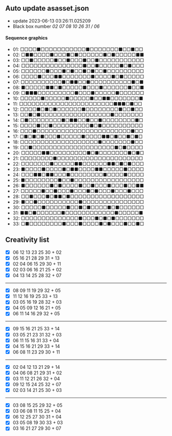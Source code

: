 ## Auto update asasset.json

* update 2023-06-13 03:26:11.025209
* Black box number _02 07 08 10 26 31 / 06_
#### Sequence graphics

* 01: □□□□■□□□□□□□□□□□■□□□□□□□■□□■□□
* 02: □■■□□□□■□□□■□■□□□□□□■□■□□□□□■■
* 03: □□■□□□□□■□□■□□□■□□■□□□□□□□□□□□
* 04: □□□□□□□□□□□□□□□■□□■□□□□□■□■□□□
* 05: □□□□□□■□□□■□■□□■□■□□■□□□□□□□□□
* 06: □□□□■□□□■■□□□□□□□■□□□□■□■□□□□□
* 07: □□□□□□□□□□■□■■□□■□□□□□□□□□□■□■
* 08: ■□□□□□■■□■□□□□□■□□□■□□□□□□■□□■
* 09: □■■■□□□□□□□□□■□□□■□□□□□■□□□□□□
* 10: □□□□□■□□□□□■□□□□□■□□■■□□□□□□□■
* 11: □□□□□□□□□□□□□□□□□□□□□□□■■■□■□□
* 12: □□□□■□■□■□□□□□□■□□□□□□□□■□□■□□
* 13: □□■□■□□□□□□□□□□□□□□□□□■□□□□□□□
* 14: □■□□□□□□□□■□■■□□■□□■□□□□□□□□■□
* 15: □□□□■□□■□□□□□□□□□■□■□□□□□□□□□□
* 16: □□□■□□□□□□□□□□□□□□□□□□□□□□□■□□
* 17: □■□■□■□□□■□□□□□■□□□□■■□■□□■□■□
* 18: □□□□□□□□□□□□□□□□□□□■□□□□□□□■□□
* 19: □□■□□□□□□□□□□□□□□□□□□□□■□■□□□□
* 20: □□□□□■■□□□□□□□□□■□■□□□□□□□■□■□
* 21: □□□□□□□□■□□□□□□□□□□□□□□□□□□□□□
* 22: □□□□□□□■□□□□□■■□□□□□□■■□■□■□□□
* 23: ■□□□□■□□□□■□■■□□□□■■□□□□□■□□□□
* 24: □□□■■□■■□□□■□□□□□□□□■□□□□■□□□□
* 25: ■□□□□□□□□■□□■□□□□□□□□□□□□□□□□□
* 26: ■□□□□□□■□■□□□□■□□■□□□■□□□■□□■■
* 27: □□□□□■□□■□□□■□□□■□■□□□■□□□■□□□
* 28: □□■□□□■□■■□■□□□□□□□□□□□□□□□□□□
* 29: ■□□■□□□□□□□□□□■□□□□□□□□□□□□□□□
* 30: □□□□□■□□□□□■□□■□■□□□□■□■□□□□□□
* 31: ■■□■□□□□□□■□□□□□□□□□□□□■□□□□□■
* 32: □□□□□□□□□□□□□□■□□□■□■□■□□□□□□□
* 33: □■□□□□□□□□■□□□■□□□□■□■□□□■□□■□
## Creativity list

- [x] 06 12 13 23 25 30 + 02
- [x] 05 16 21 28 29 31 + 13
- [x] 02 04 06 15 29 30 + 11
- [x] 02 03 06 16 21 25 + 02
- [x] 04 13 14 25 28 32 + 07
***
- [x] 08 09 11 19 29 32 + 05
- [x] 11 12 16 19 25 33 + 13
- [x] 03 05 16 19 28 32 + 03
- [x] 04 05 09 12 16 21 + 05
- [x] 06 11 14 16 29 32 + 05
***
- [x] 09 15 16 21 25 33 + 14
- [x] 03 05 21 23 31 32 + 03
- [x] 06 11 15 16 31 33 + 04
- [x] 04 15 16 21 29 33 + 14
- [x] 06 08 11 23 29 30 + 11
***
- [x] 02 04 12 13 21 29 + 14
- [x] 04 06 08 21 29 31 + 02
- [x] 03 11 12 21 26 32 + 04
- [x] 09 12 15 24 25 32 + 07
- [x] 02 03 14 21 25 30 + 03
***
- [x] 03 08 15 25 29 32 + 05
- [x] 03 06 08 11 15 25 + 04
- [x] 06 12 25 27 30 31 + 04
- [x] 03 05 08 19 30 33 + 03
- [x] 03 16 21 27 29 30 + 07
